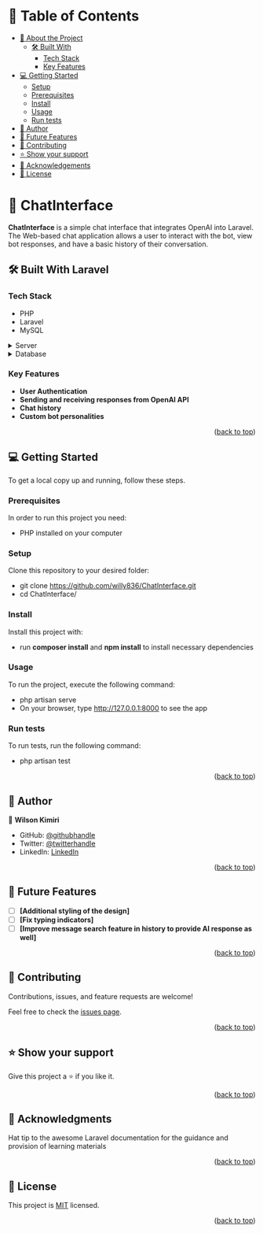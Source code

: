 <!-- TABLE OF CONTENTS -->

# 📗 Table of Contents

-   [📖 About the Project](#about-project)
    -   [🛠 Built With](#built-with)
        -   [Tech Stack](#tech-stack)
        -   [Key Features](#key-features)
-   [💻 Getting Started](#getting-started)
    -   [Setup](#setup)
    -   [Prerequisites](#prerequisites)
    -   [Install](#install)
    -   [Usage](#usage)
    -   [Run tests](#run-tests)
-   [👥 Author](#author)
-   [🔭 Future Features](#future-features)
-   [🤝 Contributing](#contributing)
-   [⭐️ Show your support](#support)
-   [🙏 Acknowledgements](#acknowledgements)
-   [📝 License](#license)

<!-- PROJECT DESCRIPTION -->

# 📖 ChatInterface <a name="about-project"></a>

**ChatInterface** is a simple chat interface that integrates OpenAI into Laravel. The Web-based chat application allows a user to interact with the bot, view bot responses, and have a basic history of their conversation.

## 🛠 Built With <a name="built-with">Laravel</a>

### Tech Stack <a name="tech-stack"></a>

-   PHP
-   Laravel
-   MySQL

<details>
  <summary>Server</summary>
  <ul>
    <li><a href="https://rubyonrails.org/">Laravel's built in server</a></li>
  </ul>
</details>

<details>
<summary>Database</summary>
  <ul>
    <li><a href="https://www.postgresql.org/">MySQL</a></li>
  </ul>
</details>

<!-- Features -->

### Key Features <a name="key-features"></a>

-   **User Authentication**
-   **Sending and receiving responses from OpenAI API**
-   **Chat history**
-   **Custom bot personalities**

<p align="right">(<a href="#readme-top">back to top</a>)</p>

<!-- GETTING STARTED -->

## 💻 Getting Started <a name="getting-started"></a>

To get a local copy up and running, follow these steps.

### Prerequisites

In order to run this project you need:

-   PHP installed on your computer

### Setup

Clone this repository to your desired folder:

-   git clone https://github.com/willy836/ChatInterface.git
-   cd ChatInterface/

### Install

Install this project with:

-   run **composer install** and **npm install** to install necessary dependencies

### Usage

To run the project, execute the following command:

-   php artisan serve
-   On your browser, type http://127.0.0.1:8000 to see the app

### Run tests

To run tests, run the following command:

-   php artisan test

<p align="right">(<a href="#readme-top">back to top</a>)</p>

<!-- AUTHORS -->

## 👥 Author <a name="authors"></a>

👤 **Wilson Kimiri**

-   GitHub: [@githubhandle](https://github.com/willy836)
-   Twitter: [@twitterhandle](https://twitter.com/waweruwilson1)
-   LinkedIn: [LinkedIn](https://www.linkedin.com/in/wilson-kimiri/)

<p align="right">(<a href="#readme-top">back to top</a>)</p>

<!-- FUTURE FEATURES -->

## 🔭 Future Features <a name="future-features"></a>

-   [ ] **[Additional styling of the design]**
-   [ ] **[Fix typing indicators]**
-   [ ] **[Improve message search feature in history to provide AI response as well]**

<p align="right">(<a href="#readme-top">back to top</a>)</p>

<!-- CONTRIBUTING -->

## 🤝 Contributing <a name="contributing"></a>

Contributions, issues, and feature requests are welcome!

Feel free to check the [issues page](https://github.com/willy836/ChatInterface/issues).

<p align="right">(<a href="#readme-top">back to top</a>)</p>

<!-- SUPPORT -->

## ⭐️ Show your support <a name="support"></a>

Give this project a ⭐️ if you like it.

<p align="right">(<a href="#readme-top">back to top</a>)</p>

<!-- ACKNOWLEDGEMENTS -->

## 🙏 Acknowledgments <a name="acknowledgements"></a>

Hat tip to the awesome Laravel documentation for the guidance and provision of learning materials

<p align="right">(<a href="#readme-top">back to top</a>)</p>

<!-- LICENSE -->

## 📝 License <a name="license"></a>

This project is [MIT](./LICENSE) licensed.

<p align="right">(<a href="#readme-top">back to top</a>)</p>
